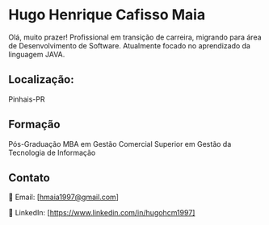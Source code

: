 # Hugo Henrique Cafisso Maia

Olá, muito prazer! Profissional em transição de carreira, migrando para área de Desenvolvimento de Software. Atualmente focado no aprendizado da linguagem JAVA.


## Localização: 
Pinhais-PR

## Formação
Pós-Graduação MBA em Gestão Comercial
Superior em Gestão da Tecnologia de Informação

## Contato
📧 Email: [hmaia1997@gmail.com]

💼 LinkedIn: [https://www.linkedin.com/in/hugohcm1997]
